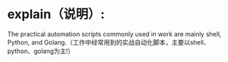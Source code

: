 # explain（说明）: 
The practical automation scripts commonly used in work are mainly shell, Python, and Golang.（工作中经常用到的实战自动化脚本，主要以shell、python、golang为主!）

# 
